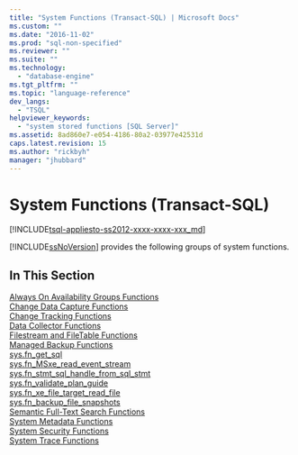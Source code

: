 ```yaml
---
title: "System Functions (Transact-SQL) | Microsoft Docs"
ms.custom: ""
ms.date: "2016-11-02"
ms.prod: "sql-non-specified"
ms.reviewer: ""
ms.suite: ""
ms.technology: 
  - "database-engine"
ms.tgt_pltfrm: ""
ms.topic: "language-reference"
dev_langs: 
  - "TSQL"
helpviewer_keywords: 
  - "system stored functions [SQL Server]"
ms.assetid: 8ad860e7-e054-4186-80a2-03977e42531d
caps.latest.revision: 15
ms.author: "rickbyh"
manager: "jhubbard"
---
```

# System Functions (Transact-SQL)
[!INCLUDE[tsql-appliesto-ss2012-xxxx-xxxx-xxx_md](../../../a9retired/includes/tsql-appliesto-ss2012-xxxx-xxxx-xxx-md.md)]

  [!INCLUDE[ssNoVersion](../../../a9notintoc/includes/ssnoversion-md.md)] provides the following groups of system functions.  
  
## In This Section  
 [Always On Availability Groups Functions](../../../relational-databases/reference/system-functions/always-on-availability-groups-functions-transact-sql.md)  
 [Change Data Capture Functions](../../../relational-databases/reference/system-functions/change-data-capture-functions-transact-sql.md)  
 [Change Tracking Functions](../../../relational-databases/reference/system-functions/change-tracking-functions-transact-sql.md)  
 [Data Collector Functions](../../../relational-databases/reference/system-functions/data-collector-functions-transact-sql.md)  
 [Filestream and FileTable Functions](../../../relational-databases/reference/system-functions/filestream-and-filetable-functions-transact-sql.md)  
 [Managed Backup Functions](../../../relational-databases/reference/system-functions/managed-backup-functions-transact-sql.md)  
 [sys.fn_get_sql](../../../relational-databases/reference/system-functions/sys.fn-get-sql-transact-sql.md)  
 [sys.fn_MSxe_read_event_stream](../../../relational-databases/reference/system-functions/sys.fn-msxe-read-event-stream-transact-sql.md)  
 [sys.fn_stmt_sql_handle_from_sql_stmt](../../../relational-databases/reference/system-functions/sys.fn-stmt-sql-handle-from-sql-stmt-transact-sql.md)  
 [sys.fn_validate_plan_guide](../../../relational-databases/reference/system-functions/sys.fn-validate-plan-guide-transact-sql.md)  
 [sys.fn_xe_file_target_read_file](../../../relational-databases/reference/system-functions/sys.fn-xe-file-target-read-file-transact-sql.md)  
 [sys.fn_backup_file_snapshots](../../../relational-databases/reference/system-functions/sys.fn-db-backup-file-snapshots-transact-sql.md)  
 [Semantic Full-Text Search Functions](../../../relational-databases/reference/system-functions/full-text-search-and-semantic-search-functions-transact-sql.md)  
 [System Metadata Functions](../../../relational-databases/reference/system-functions/system-metadata-functions.md)  
 [System Security Functions](../../../relational-databases/reference/system-functions/system-security-functions.md)  
 [System Trace Functions](../../../relational-databases/reference/system-functions/system-trace-functions.md)  
  
